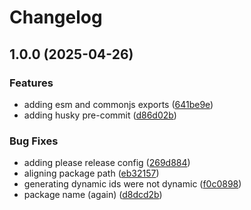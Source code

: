 # Changelog

## 1.0.0 (2025-04-26)


### Features

* adding esm and commonjs exports ([641be9e](https://github.com/go-mondo/identity-node-sdk/commit/641be9e2c76ca6d5e083a7a7db7762d188df4958))
* adding husky pre-commit ([d86d02b](https://github.com/go-mondo/identity-node-sdk/commit/d86d02b4aac607243e30a070c3dcde2a5b7251f7))


### Bug Fixes

* adding please release config ([269d884](https://github.com/go-mondo/identity-node-sdk/commit/269d884cf8529e1610aa198a963857eec8c55af5))
* aligning package path ([eb32157](https://github.com/go-mondo/identity-node-sdk/commit/eb321573270dcccb91c386138743fb7b0ebdeefa))
* generating dynamic ids were not dynamic ([f0c0898](https://github.com/go-mondo/identity-node-sdk/commit/f0c089860f3cb332c602cb7da8253827f6455210))
* package name (again) ([d8dcd2b](https://github.com/go-mondo/identity-node-sdk/commit/d8dcd2b7865c1a57be8a2bae2c5c6a2679778a1c))
